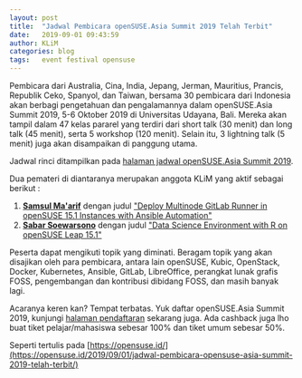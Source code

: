```yaml
---
layout: post
title:  "Jadwal Pembicara openSUSE.Asia Summit 2019 Telah Terbit"
date:   2019-09-01 09:43:59
author: KLiM
categories: blog
tags:	event festival opensuse
---
```


Pembicara dari Australia, Cina, India, Jepang, Jerman, Mauritius, Prancis, Republik Ceko, Spanyol, dan Taiwan, bersama 30 pembicara dari Indonesia akan berbagi pengetahuan dan pengalamannya dalam openSUSE.Asia Summit 2019, 5-6 Oktober 2019 di Universitas Udayana, Bali. Mereka akan tampil dalam 47 kelas pararel yang terdiri dari short talk (30 menit) dan long talk (45 menit), serta 5 workshop (120 menit). Selain itu, 3 lightning talk (5 menit) juga akan disampaikan di panggung utama.

Jadwal rinci ditampilkan pada [halaman jadwal openSUSE.Asia Summit 2019](https://events.opensuse.org/conferences/summitasia19/schedule).

Dua pemateri di diantaranya merupakan anggota KLiM yang aktif sebagai berikut :

1. [**Samsul Ma'arif**](https://www.facebook.com/samsul.web.id) dengan judul ["Deploy Multinode GitLab Runner in openSUSE 15.1 Instances with Ansible Automation"](https://events.opensuse.org/conferences/summitasia19/program/proposals/2588)
2. [**Sabar Soewarsono**](https://www.facebook.com/sabar.suwarsono) dengan judul ["Data Science Environment with R on openSUSE Leap 15.1"](https://events.opensuse.org/conferences/summitasia19/program/proposals/2591)

Peserta dapat mengikuti topik yang diminati. Beragam topik yang akan disajikan oleh para pembicara, antara lain openSUSE, Kubic, OpenStack, Docker, Kubernetes, Ansible, GitLab, LibreOffice, perangkat lunak grafis FOSS, pengembangan dan kontribusi dibidang FOSS, dan masih banyak lagi.

Acaranya keren kan? Tempat terbatas. Yuk daftar openSUSE.Asia Summit 2019, kunjungi [halaman pendaftaran](https://daftar-osas.opensuse.id/) sekarang juga. Ada cashback juga lho buat tiket pelajar/mahasiswa sebesar 100% dan tiket umum sebesar 50%.

Seperti tertulis pada [https://opensuse.id/](https://opensuse.id/2019/09/01/jadwal-pembicara-opensuse-asia-summit-2019-telah-terbit/)
